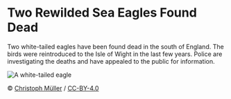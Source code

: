 # Two Rewilded Sea Eagles Found Dead

Two white-tailed eagles have been found dead in the south of England. The birds were reintroduced to the Isle of Wight in the last few years. Police are investigating the deaths and have appealed to the public for information.

![A white-tailed eagle](/img/white-tailed-eagle.jpg)

© [Christoph Müller](http://www.christophmueller.org)
/ [CC-BY-4.0](https://creativecommons.org/licenses/by/4.0/deed.en)

